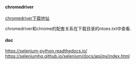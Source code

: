 #### chromedriver

[chromedriver下载地址](http://chromedriver.storage.googleapis.com/index.html)

chromedriver和chrome的配套关系在下载目录的ntoes.txt中查看.


#### doc

https://selenium-python.readthedocs.io/
https://seleniumhq.github.io/selenium/docs/api/py/index.html
